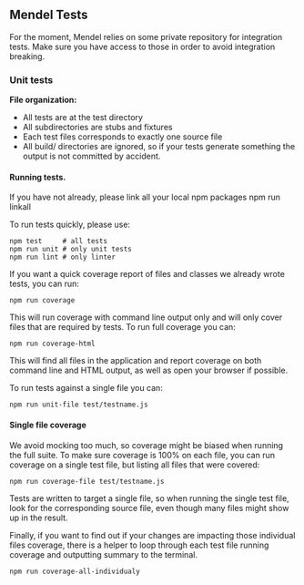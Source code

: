 ## Mendel Tests

For the moment, Mendel relies on some private repository for integration tests. Make sure you have access to those in order to avoid integration breaking.

### Unit tests

**File organization:**

  * All tests are at the test directory
  * All subdirectories are stubs and fixtures
  * Each test files corresponds to exactly one source file
  * All build/ directories are ignored, so if your tests generate something the output is not committed by accident.

#### Running tests.

If you have not already, please link all your local npm packages
    npm run linkall

To run tests quickly, please use:

    npm test     # all tests
    npm run unit # only unit tests
    npm run lint # only linter

If you want a quick coverage report of files and classes we already wrote tests, you can run:

    npm run coverage

This will run coverage with command line output only and will only cover files that are required by tests. To run full coverage you can:

    npm run coverage-html

This will find all files in the application and report coverage on both command line and HTML output, as well as open your browser if possible.

To run tests against a single file you can:

    npm run unit-file test/testname.js

#### Single file coverage

We avoid mocking too much, so coverage might be biased when running the full suite. To make sure coverage is 100% on each file, you can run coverage on a single test file, but listing all files that were covered:

    npm run coverage-file test/testname.js

Tests are written to target a single file, so when running the single test file, look for the corresponding source file, even though many files might show up in the result.

Finally, if you want to find out if your changes are impacting those individual files coverage, there is a helper to loop through each test file running coverage and outputting summary to the terminal.

    npm run coverage-all-individualy

